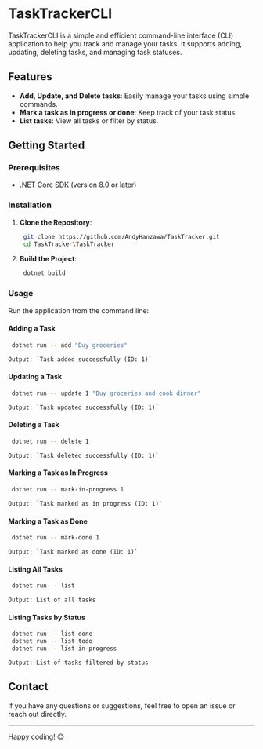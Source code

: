 # TaskTrackerCLI

TaskTrackerCLI is a simple and efficient command-line interface (CLI) application to help you track and manage your tasks. It supports adding, updating, deleting tasks, and managing task statuses.

## Features

- **Add, Update, and Delete tasks**: Easily manage your tasks using simple commands.
- **Mark a task as in progress or done**: Keep track of your task status.
- **List tasks**: View all tasks or filter by status.

## Getting Started

### Prerequisites

- [.NET Core SDK](https://dotnet.microsoft.com/download) (version 8.0 or later)

### Installation

1. **Clone the Repository**:
   ```sh
    git clone https://github.com/AndyHanzawa/TaskTracker.git
    cd TaskTracker\TaskTracker
   ```

2. **Build the Project**:
   ```sh
    dotnet build
   ```

### Usage

Run the application from the command line:

#### Adding a Task
   ```sh
	dotnet run -- add "Buy groceries"
   ```
    Output: `Task added successfully (ID: 1)`

#### Updating a Task
   ```sh
    dotnet run -- update 1 "Buy groceries and cook dinner"
   ```
    Output: `Task updated successfully (ID: 1)`

#### Deleting a Task
   ```sh
    dotnet run -- delete 1
   ```
    Output: `Task deleted successfully (ID: 1)`

#### Marking a Task as In Progress
   ```sh
    dotnet run -- mark-in-progress 1
   ```
    Output: `Task marked as in progress (ID: 1)`

#### Marking a Task as Done
   ```sh
    dotnet run -- mark-done 1
   ```
    Output: `Task marked as done (ID: 1)`

#### Listing All Tasks
   ```sh
    dotnet run -- list
   ```
    Output: List of all tasks

#### Listing Tasks by Status
   ```sh
    dotnet run -- list done
    dotnet run -- list todo
    dotnet run -- list in-progress
   ```
    Output: List of tasks filtered by status

## Contact

If you have any questions or suggestions, feel free to open an issue or reach out directly.

---

Happy coding! 😊

